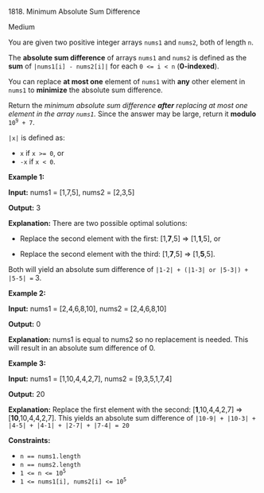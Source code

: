 1818\. Minimum Absolute Sum Difference

Medium

You are given two positive integer arrays `nums1` and `nums2`, both of length `n`.

The **absolute sum difference** of arrays `nums1` and `nums2` is defined as the **sum** of `|nums1[i] - nums2[i]|` for each `0 <= i < n` (**0-indexed**).

You can replace **at most one** element of `nums1` with **any** other element in `nums1` to **minimize** the absolute sum difference.

Return the _minimum absolute sum difference **after** replacing at most one element in the array `nums1`._ Since the answer may be large, return it **modulo** <code>10<sup>9</sup> + 7</code>.

`|x|` is defined as:

*   `x` if `x >= 0`, or
*   `-x` if `x < 0`.

**Example 1:**

**Input:** nums1 = [1,7,5], nums2 = [2,3,5]

**Output:** 3

**Explanation:** There are two possible optimal solutions: 

- Replace the second element with the first: [1,**7**,5] => [1,**1**,5], or 

- Replace the second element with the third: [1,**7**,5] => [1,**5**,5]. 
  
Both will yield an absolute sum difference of `|1-2| + (|1-3| or |5-3|) + |5-5| =` 3\.

**Example 2:**

**Input:** nums1 = [2,4,6,8,10], nums2 = [2,4,6,8,10]

**Output:** 0

**Explanation:** nums1 is equal to nums2 so no replacement is needed. This will result in an absolute sum difference of 0.

**Example 3:**

**Input:** nums1 = [1,10,4,4,2,7], nums2 = [9,3,5,1,7,4]

**Output:** 20

**Explanation:** Replace the first element with the second: [**1**,10,4,4,2,7] => [**10**,10,4,4,2,7]. This yields an absolute sum difference of `|10-9| + |10-3| + |4-5| + |4-1| + |2-7| + |7-4| = 20`

**Constraints:**

*   `n == nums1.length`
*   `n == nums2.length`
*   <code>1 <= n <= 10<sup>5</sup></code>
*   <code>1 <= nums1[i], nums2[i] <= 10<sup>5</sup></code>